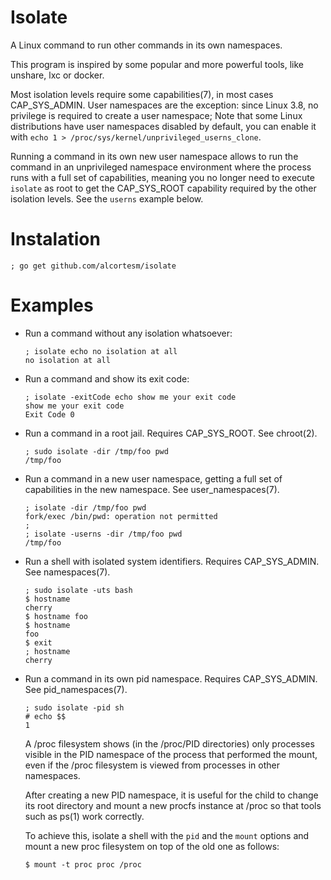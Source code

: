 # Isolate

A Linux command to run other commands in its own namespaces.

This program is inspired by some popular and more powerful tools,
like unshare, lxc or docker.

Most isolation levels require some capabilities(7),
in most cases CAP_SYS_ADMIN.
User namespaces are the  exception:
since  Linux 3.8, no privilege is required to create a user namespace;
Note that some Linux distributions have user namespaces disabled by default,
you can enable it with `echo 1 > /proc/sys/kernel/unprivileged_userns_clone`.

Running a command in its own new user namespace
allows to run the command in an unprivileged namespace environment
where the process runs with a full set of capabilities,
meaning you no longer need to execute `isolate` as root
to get the CAP_SYS_ROOT capability required by the other isolation levels.
See the `userns` example below.

# Instalation

```
; go get github.com/alcortesm/isolate
```

# Examples

- Run a command without any isolation whatsoever:
  ```
  ; isolate echo no isolation at all
  no isolation at all
  ```

- Run a command and show its exit code:
  ```
  ; isolate -exitCode echo show me your exit code
  show me your exit code
  Exit Code 0
  ```

- Run a command in a root jail.
  Requires CAP_SYS_ROOT.
  See chroot(2).
  ```
  ; sudo isolate -dir /tmp/foo pwd
  /tmp/foo
  ```

- Run a command in a new user namespace,
  getting a full set of capabilities in the new namespace.
  See user_namespaces(7).
  ```
  ; isolate -dir /tmp/foo pwd
  fork/exec /bin/pwd: operation not permitted
  ;
  ; isolate -userns -dir /tmp/foo pwd
  /tmp/foo
  ```

- Run a shell with isolated system identifiers.
  Requires CAP_SYS_ADMIN.
  See namespaces(7).

  ```
  ; sudo isolate -uts bash
  $ hostname
  cherry
  $ hostname foo
  $ hostname
  foo
  $ exit
  ; hostname
  cherry
  ```
- Run a command in its own pid namespace.
  Requires CAP_SYS_ADMIN.
  See pid_namespaces(7).
  ```
  ; sudo isolate -pid sh
  # echo $$
  1
  ```

  A /proc filesystem shows (in the /proc/PID directories) only processes visible in the PID namespace of the process that performed the mount,
  even if the /proc filesystem is viewed from processes in other namespaces.

  After creating a new PID namespace, it is useful for the child to change its root directory and mount a new procfs instance at /proc so that tools such as ps(1) work correctly.

  To achieve this, isolate a shell with the `pid` and the `mount` options
  and mount a new proc filesystem on top of the old one as follows:
  ```
  $ mount -t proc proc /proc
  ```
